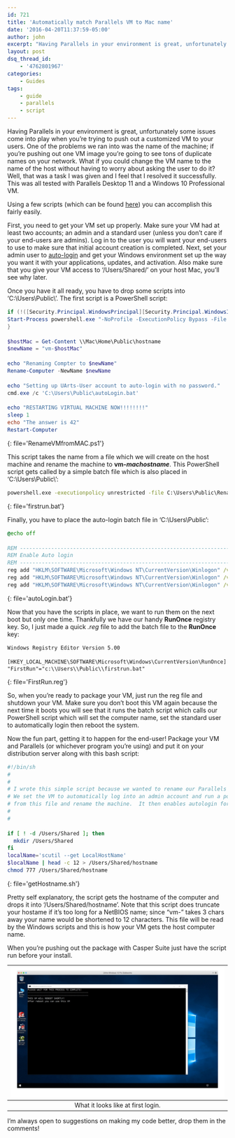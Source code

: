 ```yaml
---
id: 721
title: 'Automatically match Parallels VM to Mac name'
date: '2016-04-20T11:37:59-05:00'
author: john
excerpt: "Having Parallels in your environment is great, unfortunately some issues come into play when you're trying to push out a customized VM to your users. \_One of the problems we ran into was the name of the machine; if you're pushing out one VM image you're going to see tons of duplicate names on your network. \_What if you could change the VM name to the name of the host without having to worry about asking the user to do it? \_Well, that was a task I was given and I feel that I resolved it successfully. \_This was all tested with Parallels Desktop 11 and a\_Windows 10 Professional VM.\r\n\r\nUsing a few scripts (which can be found <a href=\"https://github.com/jmahlman/Mac-Admin-Scripts/tree/master/UArts%20Scripts%20(Archived)/tree/master/Rename%20Parallels%20VM\" target=\"_blank\" rel=\"noopener\">here</a>) you can accomplish this fairly easily.\r\n"
layout: post
dsq_thread_id:
    - '4762801967'
categories:
    - Guides
tags:
    - guide
    - parallels
    - script
---
```


Having Parallels in your environment is great, unfortunately some issues come into play when you’re trying to push out a customized VM to your users. One of the problems we ran into was the name of the machine; if you’re pushing out one VM image you’re going to see tons of duplicate names on your network. What if you could change the VM name to the name of the host without having to worry about asking the user to do it? Well, that was a task I was given and I feel that I resolved it successfully. This was all tested with Parallels Desktop 11 and a Windows 10 Professional VM.

Using a few scripts (which can be found [here](https://github.com/jmahlman/Mac-Admin-Scripts/tree/master/UArts%20Scripts%20(Archived)/tree/master/Rename%20Parallels%20VM)) you can accomplish this fairly easily.

First, you need to get your VM set up properly. Make sure your VM had at least two accounts; an admin and a standard user (unless you don’t care if your end-users are admins). Log in to the user you will want your end-users to use to make sure that initial account creation is completed. Next, set your admin user to [auto-login](http://www.intowindows.com/how-to-automatically-login-in-windows-10/) and get your Windows environment set up the way you want it with your applications, updates, and activation. Also make sure that you give your VM access to ‘/Users/Shared/’ on your host Mac, you’ll see why later.

Once you have it all ready, you have to drop some scripts into ‘C:\\Users\\Public\\’. The first script is a PowerShell script:

```powershell
if (!([Security.Principal.WindowsPrincipal][Security.Principal.WindowsIdentity]::GetCurrent()).IsInRole([Security.Principal.WindowsBuiltInRole] "Administrator")) {
Start-Process powershell.exe "-NoProfile -ExecutionPolicy Bypass -File `"$PSCommandPath`"" -Verb RunAs; exit 
}

$hostMac = Get-Content \\Mac\Home\Public\hostname
$newName = "vm-$hostMac"

echo "Renaming Compter to $newName"
Rename-Computer -NewName $newName

echo "Setting up UArts-User account to auto-login with no password."
cmd.exe /c 'C:\Users\Public\autoLogin.bat'

echo "RESTARTING VIRTUAL MACHINE NOW!!!!!!!!"
sleep 1
echo "The answer is 42"
Restart-Computer
```
{: file='RenameVMfromMAC.ps1'}

This script takes the name from a file which we will create on the host machine and rename the machine to **vm-*machostname***. This PowerShell script gets called by a simple batch file which is also placed in ‘C:\\Users\\Public\\’:

```bat
powershell.exe -executionpolicy unrestricted -file C:\Users\Public\RenameVMfromMAC.ps1
```
{: file='firstrun.bat'}

Finally, you have to place the auto-login batch file in ‘C:\\Users\\Public’:

```bat
@echo off

REM --------------------------------------------------------------------------------
REM Enable Auto login
REM --------------------------------------------------------------------------------
reg add "HKLM\SOFTWARE\Microsoft\Windows NT\CurrentVersion\Winlogon" /v "AutoAdminLogon" /t REG_DWORD /d 1 /f
reg add "HKLM\SOFTWARE\Microsoft\Windows NT\CurrentVersion\Winlogon" /v "DefaultUserName" /t REG_SZ /d "YOUR WINDOWS USER" /f
reg add "HKLM\SOFTWARE\Microsoft\Windows NT\CurrentVersion\Winlogon" /v "DefaultPassword" /t REG_SZ /d "USER PASSWORD" /f
```
{: file='autoLogin.bat'}

Now that you have the scripts in place, we want to run them on the next boot but only one time. Thankfully we have our handy **RunOnce** registry key. So, I just made a quick *.reg* file to add the batch file to the **RunOnce** key:

```console
Windows Registry Editor Version 5.00

[HKEY_LOCAL_MACHINE\SOFTWARE\Microsoft\Windows\CurrentVersion\RunOnce]
"FirstRun"="c:\\Users\\Public\\firstrun.bat"
```
{: file='FirstRun.reg'}

So, when you’re ready to package your VM, just run the reg file and shutdown your VM. Make sure you don’t boot this VM again because the next time it boots you will see that it runs the batch script which calls our PowerShell script which will set the computer name, set the standard user to automatically login then reboot the system.

Now the fun part, getting it to happen for the end-user! Package your VM and Parallels (or whichever program you’re using) and put it on your distribution server along with this bash script:

```bash
#!/bin/sh
#
#
# I wrote this simple script because we wanted to rename our Parallels VMs to the local Mac hostname
# We set the VM to automatically log into an admin account and run a powershell script to get the name
# from this file and rename the machine.  It then enables autologin for the student account and reboots
#
#

if [ ! -d /Users/Shared ]; then
  mkdir /Users/Shared
fi
localName='scutil --get LocalHostName'
$localName | head -c 12 > /Users/Shared/hostname
chmod 777 /Users/Shared/hostname
```
{: file='getHostname.sh'}

Pretty self explanatory, the script gets the hostname of the computer and drops it into ‘/Users/Shared/hostname’. Note that this script does truncate your hostame if it’s too long for a NetBIOS name; since “vm-” takes 3 chars away your name would be shortened to 12 characters. This file will be read by the Windows scripts and this is how your VM gets the host computer name.

When you’re pushing out the package with Casper Suite just have the script run before your install.

|[![What it looks like at first login.](/assets/uploads/2016/04/rename-anim-1024x624.gif?resize=648%2C395)](/assets/uploads/2016/04/rename-anim.gif)|
|:--:|
|What it looks like at first login.|

I’m always open to suggestions on making my code better, drop them in the comments!
